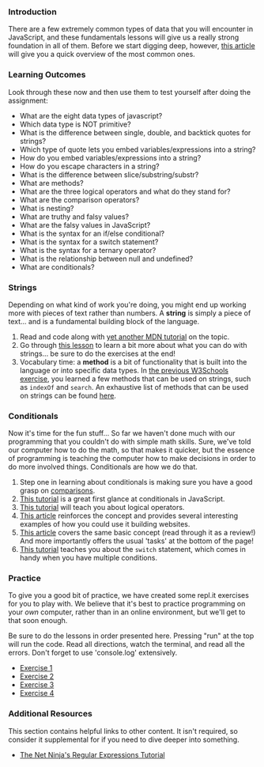 ### Introduction
There are a few extremely common types of data that you will encounter in JavaScript, and these fundamentals lessons will give us a really strong foundation in all of them.  Before we start digging deep, however, [this article](http://javascript.info/types) will give you a quick overview of the most common ones.

### Learning Outcomes
Look through these now and then use them to test yourself after doing the assignment:

* What are the eight data types of javascript?
* Which data type is NOT primitive?
* What is the difference between single, double, and backtick quotes for strings?
* Which type of quote lets you embed variables/expressions into a string?
* How do you embed variables/expressions into a string?
* How do you escape characters in a string?
* What is the difference between slice/substring/substr?
* What are methods?
* What are the three logical operators and what do they stand for?
* What are the comparison operators?
* What is nesting?
* What are truthy and falsy values?
* What are the falsy values in JavaScript?
* What is the syntax for an if/else conditional?
* What is the syntax for a switch statement?
* What is the syntax for a ternary operator?
* What is the relationship between null and undefined?
* What are conditionals?

### Strings

Depending on what kind of work you're doing, you might end up working more with pieces of text rather than numbers. A __string__ is simply a piece of text... and is a fundamental building block of the language.

1. Read and code along with [yet another MDN tutorial](https://developer.mozilla.org/en-US/docs/Learn/JavaScript/First_steps/Strings) on the topic.
2. Go through [this lesson](https://www.w3schools.com/js/js_string_methods.asp) to learn a bit more about what you can do with strings... be sure to do the exercises at the end!
3. Vocabulary time: a __method__ is a bit of functionality that is built into the language or into specific data types. In [the previous W3Schools exercise](https://www.w3schools.com/js/js_string_methods.asp), you learned a few methods that can be used on strings, such as `indexOf` and `search`. An exhaustive list of methods that can be used on strings can be found [here](https://developer.mozilla.org/en-US/docs/Web/JavaScript/Reference/Global_Objects/String).

### Conditionals

Now it's time for the fun stuff...  So far we haven't done much with our programming that you couldn't do with simple math skills.  Sure, we've told our computer how to do the math, so that makes it quicker, but the essence of programming is teaching the computer how to make decisions in order to do more involved things.  Conditionals are how we do that.

1. Step one in learning about conditionals is making sure you have a good grasp on [comparisons](http://javascript.info/comparison).
2. [This tutorial](https://www.w3schools.com/js/js_if_else.asp) is a great first glance at conditionals in JavaScript.
3. [This tutorial](http://javascript.info/logical-operators) will teach you about logical operators.
4. [This article](https://developer.mozilla.org/en-US/docs/Learn/JavaScript/Building_blocks/conditionals) reinforces the concept and provides several interesting examples of how you could use it building websites.
5. [This article](http://javascript.info/ifelse) covers the same basic concept \(read through it as a review!\) And more importantly offers the usual 'tasks' at the bottom of the page!
6. [This tutorial](https://www.digitalocean.com/community/tutorials/how-to-use-the-switch-statement-in-javascript) teaches you about the `switch` statement, which comes in handy when you have multiple conditions.

### Practice

To give you a good bit of practice, we have created some repl.it exercises for you to play with. We believe that it's best to practice programming on your _own_ computer, rather than in an online environment, but we'll get to that soon enough.

Be sure to do the lessons in order presented here. Pressing "run" at the top will run the code. Read all directions, watch the terminal, and read all the errors. Don't forget to use 'console.log' extensively.

- [Exercise 1](https://repl.it/@I3uckwheat/troubleshooting#troubleshooting.js)
- [Exercise 2](https://repl.it/@I3uckwheat/enter-a-number#script.js)
- [Exercise 3](https://repl.it/@I3uckwheat/lets-do-some-math#math.js)
- [Exercise 4](https://repl.it/@I3uckwheat/direction-follow#follow.js)


### Additional Resources
This section contains helpful links to other content. It isn't required, so consider it supplemental for if you need to dive deeper into something.

* [The Net Ninja's Regular Expressions Tutorial](https://www.youtube.com/playlist?list=PL4cUxeGkcC9g6m_6Sld9Q4jzqdqHd2HiD)
